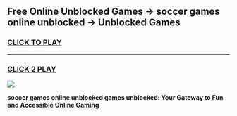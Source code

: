 
## Free Online Unblocked Games → soccer games online unblocked → Unblocked Games
<h3>
<a href="https://premium.freeplayer.one?title=soccer_games_online_unblocked&ref=21F">CLICK TO PLAY</a></h3>
<hr>

<h3>
<a href="https://premium.freeplayer.one?title=soccer_games_online_unblocked&ref=21F">CLICK 2 PLAY</a>
  
</h3>

<a href="https://premium.freeplayer.one?title=soccer_games_online_unblocked&ref=21F/"><img src="https://clearcache.store/games.png"></a>


**soccer games online unblocked games unblocked: Your Gateway to Fun and Accessible Online Gaming**
